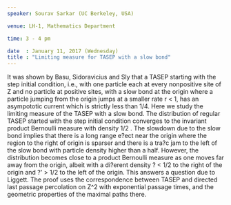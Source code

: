 ```yaml
---
speaker: Sourav Sarkar (UC Berkeley, USA)

venue: LH-1, Mathematics Department

time: 3 - 4 pm

date  : January 11, 2017 (Wednesday)
title : "Limiting measure for TASEP with a slow bond"
---
```

It was shown by Basu, Sidoravicius and Sly that a TASEP starting
with the step initial condition, i.e., with one particle each at every
nonpositive site of Z and no particle at positive sites, with a slow
bond at the origin where a particle jumping from the origin jumps at
a smaller rate r < 1, has an asympototic current which is strictly less
than 1/4. Here we study the limiting measure of the TASEP with a
slow bond. The distribution of regular TASEP started with the step
initial condition converges to the invariant product Bernoulli measure
with density 1/2 . The slowdown due to the slow bond implies that there
is a long range e?ect near the origin where the region to the right of
origin is sparser and there is a tra?c jam to the left of the slow bond
with particle density higher than a half. However, the distribution
becomes close to a product Bernoulli measure as one moves far away
from the origin, albeit with a di?erent density ? < 1/2 to the right of
the origin and ?' > 1/2 to the left of the origin. This answers a question
due to Liggett. The proof uses the correspondence between TASEP
and directed last passage percolation on Z^2 with exponential passage
times, and the geometric properties of the maximal paths there.
